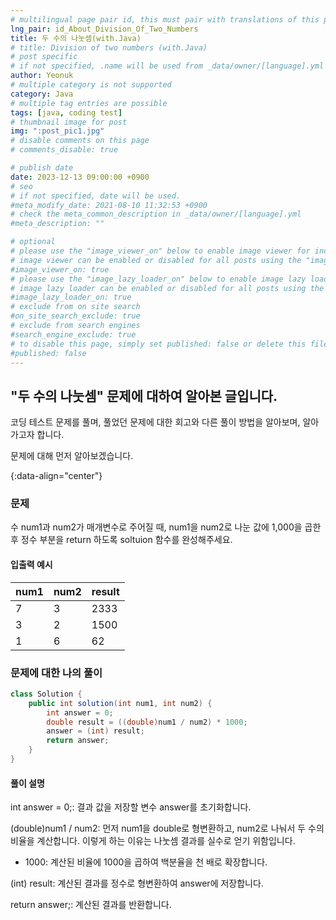 ```yaml
---
# multilingual page pair id, this must pair with translations of this page. (This name must be unique)
lng_pair: id_About_Division_Of_Two_Numbers
title: 두 수의 나눗셈(with.Java)
# title: Division of two numbers (with.Java)
# post specific
# if not specified, .name will be used from _data/owner/[language].yml
author: Yeonuk
# multiple category is not supported
category: Java
# multiple tag entries are possible
tags: [java, coding test]
# thumbnail image for post
img: ":post_pic1.jpg"
# disable comments on this page
# comments_disable: true

# publish date
date: 2023-12-13 09:00:00 +0900
# seo
# if not specified, date will be used.
#meta_modify_date: 2021-08-10 11:32:53 +0900
# check the meta_common_description in _data/owner/[language].yml
#meta_description: ""

# optional
# please use the "image_viewer_on" below to enable image viewer for individual pages or posts (_posts/ or [language]/_posts folders).
# image viewer can be enabled or disabled for all posts using the "image_viewer_posts: true" setting in _data/conf/main.yml.
#image_viewer_on: true
# please use the "image_lazy_loader_on" below to enable image lazy loader for individual pages or posts (_posts/ or [language]/_posts folders).
# image lazy loader can be enabled or disabled for all posts using the "image_lazy_loader_posts: true" setting in _data/conf/main.yml.
#image_lazy_loader_on: true
# exclude from on site search
#on_site_search_exclude: true
# exclude from search engines
#search_engine_exclude: true
# to disable this page, simply set published: false or delete this file
#published: false
---
```


<!-- outline-start -->

## "두 수의 나눗셈" 문제에 대하여 알아본 글입니다.

코딩 테스트 문제를 풀며, 풀었던 문제에 대한 회고와 다른 풀이 방법을 알아보며, 알아가고자 합니다.

문제에 대해 먼저 알아보겠습니다.

{:data-align="center"}

<!-- outline-end -->

### 문제

수 num1과 num2가 매개변수로 주어질 때, num1을 num2로 나눈 값에 1,000을 곱한 후 정수 부분을 return 하도록 soltuion 함수를 완성해주세요.

#### 입출력 예시

| num1 | num2 | result |
| ---- | ---- | ------ |
| 7    | 3    | 2333   |
| 3    | 2    | 1500   |
| 1    | 6    | 62     |

### 문제에 대한 나의 풀이

```java
class Solution {
    public int solution(int num1, int num2) {
        int answer = 0;
        double result = ((double)num1 / num2) * 1000;
        answer = (int) result;
        return answer;
    }
}
```

#### 풀이 설명

int answer = 0;: 결과 값을 저장할 변수 answer를 초기화합니다.

(double)num1 / num2: 먼저 num1을 double로 형변환하고, num2로 나눠서 두 수의 비율을 계산합니다. 이렇게 하는 이유는 나눗셈 결과를 실수로 얻기 위함입니다.

- 1000: 계산된 비율에 1000을 곱하여 백분율을 천 배로 확장합니다.

(int) result: 계산된 결과를 정수로 형변환하여 answer에 저장합니다.

return answer;: 계산된 결과를 반환합니다.
